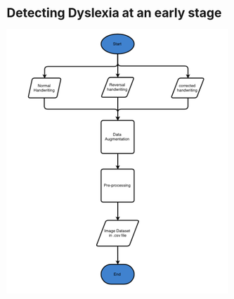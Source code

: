 # Detecting Dyslexia at an early stage
<img src="FlowChart_Dataset.png" alt="Flow Chart for Dataset augmentation and pre-processing" />
